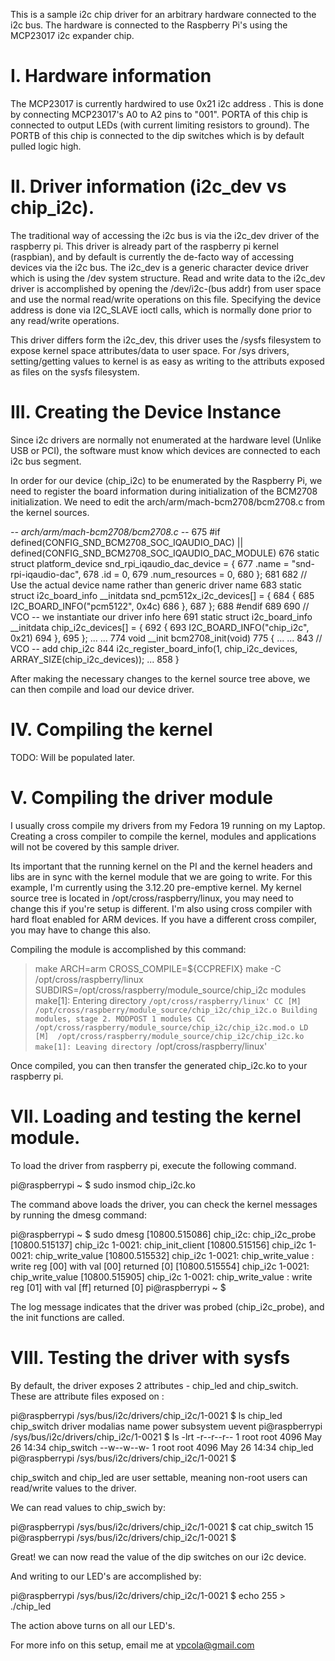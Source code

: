 This is a sample i2c chip driver for an arbitrary hardware
connected to the i2c bus. The hardware is connected to the
Raspberry Pi's using the MCP23017 i2c expander chip.

I. Hardware information
=======================

The MCP23017 is currently hardwired to use 0x21 i2c address
. This is done by connecting MCP23017's A0 to A2 pins to 
"001". PORTA of this chip is connected to output LEDs (with 
current limiting resistors to ground). The PORTB of this chip
is connected to the dip switches which is by default pulled
logic high.

II. Driver information (i2c_dev vs chip_i2c).
=============================================

The traditional way of accessing the i2c bus is via the i2c_dev
driver of the raspberry pi. This driver is already part of the 
raspberry pi kernel (raspbian), and by default is currently the
de-facto way of accessing devices via the i2c bus. The i2c_dev
is a generic character device driver which is using the /dev system
structure. Read and write data to the i2c_dev driver is accomplished
by opening the /dev/i2c-(bus addr) from user space and use the
normal read/write operations on this file. Specifying the device
address is done via I2C_SLAVE ioctl calls, which is normally done
prior to any read/write operations.

This driver differs form the i2c_dev, this driver uses the /sysfs
filesystem to expose kernel space attributes/data to user space.
For /sys drivers, setting/getting values to kernel is as easy as
writing to the attributs exposed as files on the sysfs filesystem.

III. Creating the Device Instance
=================================

Since i2c drivers are normally not enumerated at the hardware level 
(Unlike USB or PCI), the software must know which devices are 
connected to each i2c bus segment.

In order for our device (chip_i2c) to be enumerated by the Raspberry
Pi, we need to register the board information during initialization
of the BCM2708 initialization. We need to edit the 
arch/arm/mach-bcm2708/bcm2708.c from the kernel sources.


*-- arch/arm/mach-bcm2708/bcm2708.c --*
675 #if defined(CONFIG_SND_BCM2708_SOC_IQAUDIO_DAC) || defined(CONFIG_SND_BCM2708_SOC_IQAUDIO_DAC_MODULE)
676 static struct platform_device snd_rpi_iqaudio_dac_device = {
677         .name = "snd-rpi-iqaudio-dac",
678         .id = 0,
679         .num_resources = 0,
680 };
681
682 // Use the actual device name rather than generic driver name
683 static struct i2c_board_info __initdata snd_pcm512x_i2c_devices[] = {
684     {
685         I2C_BOARD_INFO("pcm5122", 0x4c)
686     },
687 };
688 #endif
689
690 // VCO -- we instantiate our driver info here
691 static struct i2c_board_info __initdata chip_i2c_devices[] = {
692     {
693         I2C_BOARD_INFO("chip_i2c", 0x21)
694     },
695 };
...
...
774 void __init bcm2708_init(void)
775 {
...
...
843 // VCO -- add chip_i2c
844     i2c_register_board_info(1, chip_i2c_devices, ARRAY_SIZE(chip_i2c_devices));
...
858 }

After making the necessary changes to the kernel source tree above, 
we can then compile and load our device driver.

IV. Compiling the kernel
========================

TODO: Will be populated later.

V. Compiling the driver module
==============================

I usually cross compile my drivers from my Fedora 19 running on my Laptop. 
Creating a cross compiler to compile the kernel, modules and applications
will not be covered by this sample driver. 

Its important that the running kernel on the PI  and the kernel headers and libs are
in sync with the kernel module that we are going to write. For this example, I'm 
currently using the 3.12.20 pre-emptive kernel. My kernel source tree is located
in /opt/cross/raspberry/linux, you may need to change this if you're setup is
different. I'm also using cross compiler with hard float enabled for ARM devices.
If you have a different cross compiler, you may have to change this also.

Compiling the module is accomplished by this command:
>make ARCH=arm CROSS_COMPILE=${CCPREFIX}
make -C /opt/cross/raspberry/linux SUBDIRS=/opt/cross/raspberry/module_source/chip_i2c modules
make[1]: Entering directory `/opt/cross/raspberry/linux'
  CC [M]  /opt/cross/raspberry/module_source/chip_i2c/chip_i2c.o
  Building modules, stage 2.
  MODPOST 1 modules
  CC      /opt/cross/raspberry/module_source/chip_i2c/chip_i2c.mod.o
  LD [M]  /opt/cross/raspberry/module_source/chip_i2c/chip_i2c.ko
  make[1]: Leaving directory `/opt/cross/raspberry/linux'
>

Once compiled, you can then transfer the generated chip_i2c.ko to your raspberry pi.

VII. Loading and testing the kernel module.
===========================================

To load the driver from raspberry pi, execute the following command.

pi@raspberrypi ~ $ sudo insmod chip_i2c.ko

The command above loads the driver, you can check the kernel messages
by running the dmesg command:

pi@raspberrypi ~ $ sudo dmesg
[10800.515086] chip_i2c: chip_i2c_probe
[10800.515137] chip_i2c 1-0021: chip_init_client
[10800.515156] chip_i2c 1-0021: chip_write_value
[10800.515532] chip_i2c 1-0021: chip_write_value : write reg [00] with val [00] returned [0]
[10800.515554] chip_i2c 1-0021: chip_write_value
[10800.515905] chip_i2c 1-0021: chip_write_value : write reg [01] with val [ff] returned [0]
pi@raspberrypi ~ $

The log message indicates that the driver was probed (chip_i2c_probe),
and the init functions are called.

VIII. Testing the driver with sysfs
===================================

By default, the driver exposes 2 attributes - chip_led and
chip_switch. These are attribute files exposed on :

pi@raspberrypi /sys/bus/i2c/drivers/chip_i2c/1-0021 $ ls
chip_led  chip_switch  driver  modalias  name  power  subsystem  uevent
pi@raspberrypi /sys/bus/i2c/drivers/chip_i2c/1-0021 $ ls -lrt
-r--r--r-- 1 root root 4096 May 26 14:34 chip_switch
--w--w--w- 1 root root 4096 May 26 14:34 chip_led
pi@raspberrypi /sys/bus/i2c/drivers/chip_i2c/1-0021 $ 

chip_switch and chip_led are user settable, meaning non-root
users can read/write values to the driver.

We can read values to chip_swich by:

pi@raspberrypi /sys/bus/i2c/drivers/chip_i2c/1-0021 $ cat chip_switch
15
pi@raspberrypi /sys/bus/i2c/drivers/chip_i2c/1-0021 $

Great! we can now read the value of the dip switches on our i2c 
device.

And writing to our LED's are accomplished by:

pi@raspberrypi /sys/bus/i2c/drivers/chip_i2c/1-0021 $ echo 255 > ./chip_led

The action above turns on all our LED's.


For more info on this setup, email me at vpcola@gmail.com
